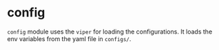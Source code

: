 # config
`config` module uses the `viper` for loading the configurations. It loads the env variables from the yaml file in `configs/`.  
